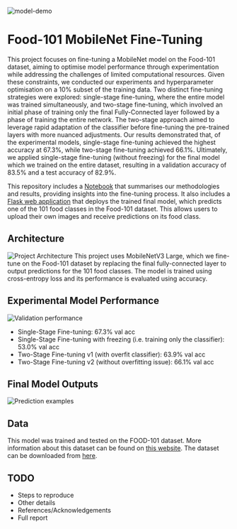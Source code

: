 ![model-demo](https://github.com/user-attachments/assets/2bb56633-b869-4aca-82db-3d82f60b0c7a)

# Food-101 MobileNet Fine-Tuning

This project focuses on fine-tuning a MobileNet model on the Food-101 dataset, aiming to optimise model performance through experimentation while addressing the challenges of limited computational resources. Given these constraints, we conducted our experiments and hyperparameter optimisation on a 10% subset of the training data. Two distinct fine-tuning strategies were explored: single-stage fine-tuning, where the entire model was trained simultaneously, and two-stage fine-tuning, which involved an initial phase of training only the final Fully-Connected layer followed by a phase of training the entire network. The two-stage approach aimed to leverage rapid adaptation of the classifier before fine-tuning the pre-trained layers with more nuanced adjustments. Our results demonstrated that, of the experimental models, single-stage fine-tuning achieved the highest accuracy at 67.3%, while two-stage fine-tuning achieved 66.1%. Ultimately, we applied single-stage fine-tuning (without freezing) for the final model which we trained on the entire dataset, resulting in a validation accuracy of 83.5% and a test accuracy of 82.9%.

This repository includes a [Notebook](https://github.com/gordon801/mobile-net-food-101/blob/main/mobile-net-food-101.ipynb) that summarises our methodologies and results, providing insights into the fine-tuning process. It also includes a [Flask web application](https://github.com/gordon801/mobile-net-food-101/blob/main/app.py) that deploys the trained final model, which predicts one of the 101 food classes in the Food-101 dataset. This allows users to upload their own images and receive predictions on its food class.

## Architecture
![Project Architecture](https://github.com/user-attachments/assets/fdd81f0c-94ce-44be-8890-cbbd9b79da10)
This project uses MobileNetV3 Large, which we fine-tune on the Food-101 dataset by replacing the final fully-connected layer to output predictions for the 101 food classes. The model is trained using cross-entropy loss and its performance is evaluated using accuracy.

## Experimental Model Performance
![Validation performance](https://github.com/user-attachments/assets/22a4b296-0c7c-4792-b775-890cd9ab7976)
- Single-Stage Fine-tuning: 67.3% val acc
- Single-Stage Fine-tuning with freezing (i.e. training only the classifier): 53.0% val acc
- Two-Stage Fine-tuning v1 (with overfit classifier): 63.9% val acc
- Two-Stage Fine-tuning v2 (without overfitting issue): 66.1% val acc

## Final Model Outputs
![Prediction examples](https://github.com/user-attachments/assets/90b2eb85-e733-4441-ac50-0c1d7e4ed77b)

## Data
This model was trained and tested on the FOOD-101 dataset. More information about this dataset can be found on [this website](https://data.vision.ee.ethz.ch/cvl/datasets_extra/food-101/). The dataset can be downloaded from [here](http://data.vision.ee.ethz.ch/cvl/food-101.tar.gz).

## TODO
- Steps to reproduce 
- Other details
- References/Acknowledgements
- Full report
